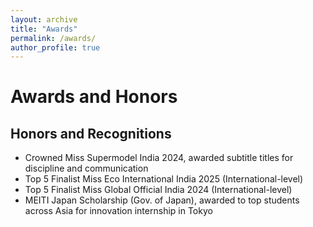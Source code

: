 ```yaml
---
layout: archive
title: "Awards"
permalink: /awards/
author_profile: true
---
```


<div class="archive">
<h1 class="page__title">Awards and Honors</h1>
<div class="list__item">
<article class="archive__item" itemscope="" itemtype="http://schema.org/CreativeWork">
<h2 class="archive__item-title" itemprop="headline">
        Honors and Recognitions 
    </h2>
<ul>
<li>Crowned Miss Supermodel India 2024, awarded subtitle titles for discipline and communication </li>
<li>Top 5 Finalist Miss Eco International India 2025 (International-level) </li>
<li>Top 5 Finalist Miss Global Official India 2024 (International-level) </li>
<li>MEITI Japan Scholarship (Gov. of Japan), awarded to top students across Asia for innovation internship in Tokyo </li>
</ul>

</article>
</div>
</div>